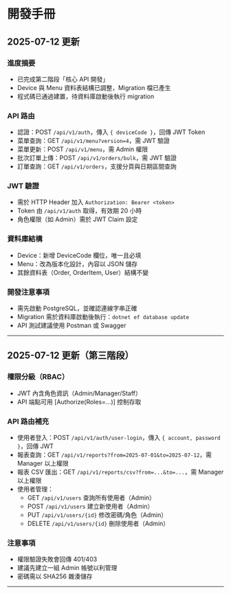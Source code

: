 # 開發手冊

## 2025-07-12 更新

### 進度摘要
- 已完成第二階段「核心 API 開發」
- Device 與 Menu 資料表結構已調整，Migration 檔已產生
- 程式碼已通過建置，待資料庫啟動後執行 migration

### API 路由
- 認證：POST `/api/v1/auth`，傳入 `{ deviceCode }`，回傳 JWT Token
- 菜單查詢：GET `/api/v1/menu?version=4`，需 JWT 驗證
- 菜單更新：POST `/api/v1/menu`，需 Admin 權限
- 批次訂單上傳：POST `/api/v1/orders/bulk`，需 JWT 驗證
- 訂單查詢：GET `/api/v1/orders`，支援分頁與日期區間查詢

### JWT 驗證
- 需於 HTTP Header 加入 `Authorization: Bearer <token>`
- Token 由 `/api/v1/auth` 取得，有效期 20 小時
- 角色權限（如 Admin）需於 JWT Claim 設定

### 資料庫結構
- Device：新增 DeviceCode 欄位，唯一且必填
- Menu：改為版本化設計，內容以 JSON 儲存
- 其餘資料表（Order, OrderItem, User）結構不變

### 開發注意事項
- 需先啟動 PostgreSQL，並確認連線字串正確
- Migration 需於資料庫啟動後執行：`dotnet ef database update`
- API 測試建議使用 Postman 或 Swagger

--- 

## 2025-07-12 更新（第三階段）

### 權限分級（RBAC）
- JWT 內含角色資訊（Admin/Manager/Staff）
- API 端點可用 [Authorize(Roles=...)] 控制存取

### API 路由補充
- 使用者登入：POST `/api/v1/auth/user-login`，傳入 `{ account, password }`，回傳 JWT
- 報表查詢：GET `/api/v1/reports?from=2025-07-01&to=2025-07-12`，需 Manager 以上權限
- 報表 CSV 匯出：GET `/api/v1/reports/csv?from=...&to=...`，需 Manager 以上權限
- 使用者管理：
  - GET `/api/v1/users` 查詢所有使用者（Admin）
  - POST `/api/v1/users` 建立新使用者（Admin）
  - PUT `/api/v1/users/{id}` 修改密碼/角色（Admin）
  - DELETE `/api/v1/users/{id}` 刪除使用者（Admin）

### 注意事項
- 權限驗證失敗會回傳 401/403
- 建議先建立一組 Admin 帳號以利管理
- 密碼需以 SHA256 雜湊儲存

--- 